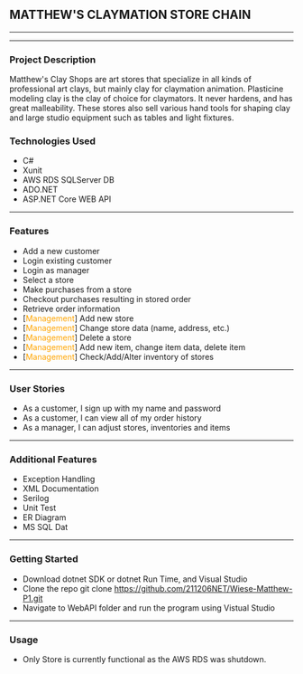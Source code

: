 ## MATTHEW'S CLAYMATION STORE CHAIN
__________________________
___________________

### Project Description
Matthew's Clay Shops are art stores that specialize in all kinds of professional art clays, but mainly clay for claymation animation. Plasticine modeling clay is the clay of choice for claymators. It never hardens, and has great malleability. These stores also sell various hand tools for shaping clay and large studio equipment such as tables and light fixtures. 

### Technologies Used
- C#
- Xunit
- AWS RDS SQLServer DB
- ADO.NET
- ASP.NET Core WEB API
_______________________
### Features
- Add a new customer
- Login existing customer
- Login as manager
- Select a store
- Make purchases from a store
- Checkout purchases resulting in stored order
- Retrieve order information
- [<span style="color:orange">Management</span>] Add new store
- [<span style="color:orange">Management</span>] Change store data (name, address, etc.)
- [<span style="color:orange">Management</span>] Delete a store
- [<span style="color:orange">Management</span>] Add new item, change item data, delete item
- [<span style="color:orange">Management</span>] Check/Add/Alter inventory of stores
_________________
### User Stories
- As a customer, I sign up with my name and password
- As a customer, I can view all of my order history
- As a manager, I can adjust stores, inventories and items 
____________________
### Additional Features
- Exception Handling
- XML Documentation
- Serilog
- Unit Test
- ER Diagram
- MS SQL Dat
____________________
### Getting Started
- Download dotnet SDK or dotnet Run Time, and Visual Studio
- Clone the repo git clone https://github.com/211206NET/Wiese-Matthew-P1.git
- Navigate to WebAPI folder and run the program using Vistual Studio
____________________
### Usage
- Only Store is currently functional as the AWS RDS was shutdown. 




